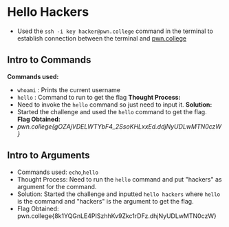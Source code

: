# Hello Hackers  
- Used the `ssh -i key hacker@pwn.college` command in the terminal to establish connection between the terminal and [pwn.college](https://pwn.college/)

## Intro to Commands
**Commands used:** 
- `whoami` : Prints the current username
- `hello`  : Command to run to get the flag
**Thought Process:** 
- Need to invoke the `hello` command  so just need to input it. 
**Solution:** 
- Started the challenge and used the `hello` command to get the flag.  
**Flag Obtained:** 
- *pwn.college{gOZAjVDELWTYbF4_2SsoKHLxxEd.ddjNyUDLwMTN0czW}*

## Intro to Arguments  
- Commands used: `echo`,`hello`
- Thought Process: Need to run the `hello` command and put "hackers" as argument for the command.  
- Solution: Started the challenge and inputted `hello hackers` where `hello` is the command and "hackers" is the argument to get the flag.  
- Flag Obtained: pwn.college{8k1YQGnLE4PISzhhKv9Zkc1rDFz.dhjNyUDLwMTN0czW}
